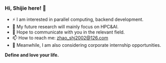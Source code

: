 ### Hi, Shijie here! :wave:

<!--<img width="50%" align="right" alt="Zhao-Shi-jie's github stats" src="https://github-readme-stats.vercel.app/api?username=Zhao-Shi-jie&show_icons=true">
<img width="50%" align="right" alt="Zhao-Shi-jie's github stats" src="https://github-readme-stats.vercel.app/api/top-langs/?username=Zhao-Shi-jie&layout=compact">-->
<!--I am Zhao Shijie. From 2020 to 2024, I study as an undergraduate at CUMT. Next, I will pursue a master's degree at Hunan University.
- ⚡ Fun fact: ...
- 💬 Ask me about ...
- 👯 I’m looking to collaborate on ...
- 🤔 I’m looking for help with ...- 😄 Pronouns: he/him
-->

- ⚡ I am interested in parallel computing, backend development.
- 🌱 My future research will mainly focus on HPC&AI.
- 👯 Hope to communicate with you in the relevant field.
- 📫 How to reach me: zhao_shj2002@126.com
- 🔭 Meanwhile, I am also considering corporate internship opportunities.


**Define and love your life.**
